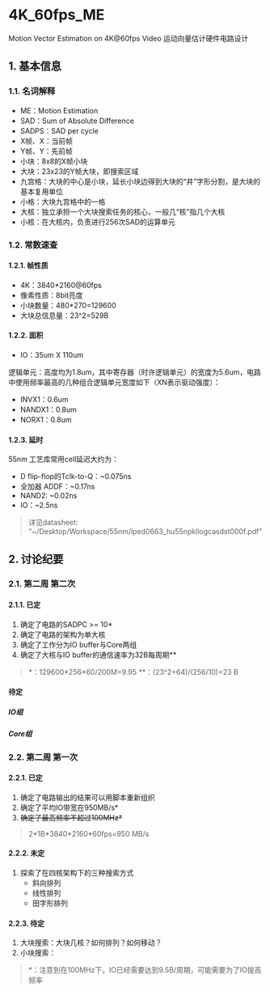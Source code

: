 # 4K_60fps_ME

Motion Vector Estimation on 4K@60fps Video 运动向量估计硬件电路设计

## 1. 基本信息

### 1.1. 名词解释

- ME：Motion Estimation
- SAD：Sum of Absolute Difference
- SADPS：SAD per cycle
- X帧、X：当前帧
- Y帧、Y：先前帧
- 小块：8x8的X帧小块
- 大块：23x23的Y帧大块，即搜索区域
- 九宫格：大块的中心是小块，延长小块边得到大块的“井”字形分割，是大块的基本复用单位
- 小格：大块九宫格中的一格
- 大核：独立承担一个大块搜索任务的核心，一般几“核”指几个大核
- 小核：在大核内，负责进行256次SAD的运算单元

### 1.2. 常数速查

#### 1.2.1. 帧性质

- 4K：3840*2160@60fps
- 像素性质：8bit亮度
- 小块数量：480*270=129600
- 大块总信息量：23^2=529B

#### 1.2.2. 面积

- IO：35um X 110um

逻辑单元：高度均为1.8um，其中寄存器（时许逻辑单元）的宽度为5.6um，电路中使用频率最高的几种组合逻辑单元宽度如下（XN表示驱动强度）：

- INVX1：0.6um
- NANDX1：0.8um
- NORX1：0.8um

#### 1.2.3. 延时

55nm 工艺库常用cell延迟大约为：

- D flip-flop的Tclk-to-Q：~0.075ns
- 全加器 ADDF：~0.17ns
- NAND2: ~0.02ns
- IO：~2.5ns

> 详见datasheet: "~/Desktop/Workspace/55nm/lped0663_hu55npkllogcasdst000f.pdf"

## 2. 讨论纪要

### 2.1. 第二周 第二次

#### 2.1.1. 已定

1. 确定了电路的SADPC >= 10*
2. 确定了电路的架构为单大核
3. 确定了工作分为IO buffer与Core两组
4. 确定了大核与IO buffer的通信速率为32B每周期**

> *：129600\*256\*60/200M=9.95
> **：(23^2+64)/(256/10)=23 B

#### 待定

##### IO组

##### Core组

### 2.2. 第二周 第一次

#### 2.2.1. 已定

1. 确定了电路输出的结果可以用脚本重新组织
2. 确定了平均IO带宽在950MB/s*
3. ~~确定了最高频率不超过100MHz*~~

> 2\*1B\*3840\*2160\*60fps=950 MB/s

#### 2.2.2. 未定

1. 探索了在四核架构下的三种搜索方式
   - 斜向排列
   - 线性排列
   - 田字形排列

#### 2.2.3. 待定

1. 大块搜索：大块几核？如何排列？如何移动？
2. 小块搜索：

> *：注意到在100MHz下，IO已经需要达到9.5B/周期，可能需要为了IO提高频率
